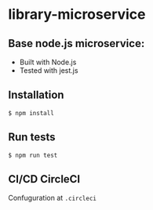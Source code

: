 # library-microservice

## Base node.js microservice:
* Built with Node.js
* Tested with jest.js

## Installation

```$ npm install```

## Run tests

```$ npm run test```

## CI/CD CircleCI

Confuguration at ```.circleci```